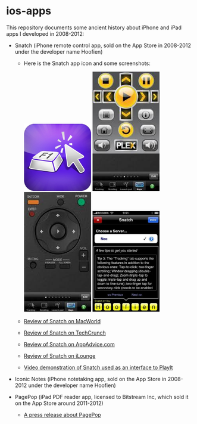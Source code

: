 # ios-apps
This repository documents some ancient history about iPhone and iPad apps I developed in 2008-2012:

* Snatch (iPhone remote control app, sold on the App Store in 2008-2012 under the developer name Hoofien)

  * Here is the Snatch app icon and some screenshots:

    <img src="https://github.com/danromik/ios-apps/blob/main/images/snatch-icon.jpg?raw=true" width=180>
    <img src="https://github.com/danromik/ios-apps/blob/main/images/snatch-screenshot1.jpeg?raw=true" width=180>
    <img src="https://github.com/danromik/ios-apps/blob/main/images/snatch-screenshot2.jpeg?raw=true" width=180>
    <img src="https://github.com/danromik/ios-apps/blob/main/images/snatch-screenshot3.jpg?raw=true" width=180>

  * [Review of Snatch on MacWorld](https://www.macworld.com/article/195696/snatch.html)
  * [Review of Snatch on TechCrunch](https://techcrunch.com/2009/01/20/iphone-app-review-snatch/)
  * [Review of Snatch on AppAdvice.com](https://appadvice.com/appnn/2009/05/hidden-gems-snatch-screams-and-so-much-more)
  * [Review of Snatch on iLounge](https://www.ilounge.com/index.php/articles/comments/iphone-gems-every-iphone-ipod-touch-mouse-and-trackpad-app-reviewed)
  * [Video demonstration of Snatch used as an interface to PlayIt](https://youtu.be/VRlyP2gQeA0?si=imB35T63521ITViS)
* Iconic Notes (iPhone notetaking app, sold on the App Store in 2008-2012 under the developer name Hoofien)
* PagePop (iPad PDF reader app, licensed to Bitstream Inc, which sold it on the App Store around 2011-2012)
  * [A press release about PagePop](https://www.businesswire.com/news/home/20110909005604/en/Pageflex-to-Demonstrate-Pioneering-Mobile-to-Print™-Solution-at-Graph-Expo)
